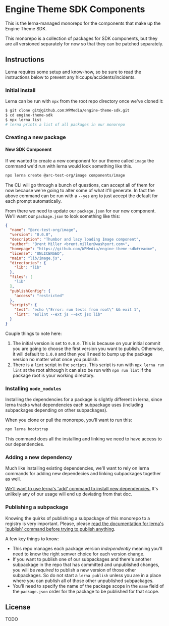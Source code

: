 # Engine Theme SDK Components

This is the lerna-managed monorepo for the components that make up the Engine Theme SDK.

This monorepo is a collection of packages for SDK components, but they are all versioned separately for now so that they can be patched separately.

## Instructions

Lerna requires some setup and know-how, so be sure to read the instructions below to prevent any hiccups/accidents/incidents.

### Initial install

Lerna can be run with `npx` from the root repo directory once we've cloned it:

```sh
$ git clone git@github.com:WPMedia/engine-theme-sdk.git
$ cd engine-theme-sdk
$ npx lerna list
# lerna prints a list of all packages in our monorepo
```

### Creating a new package

#### New SDK Component

If we wanted to create a new component for our theme called `image` the command we'd run with lerna would look something like this.

```sh
npx lerna create @arc-test-org/image components/image
```

The CLI will go through a bunch of questions, can accept all of them for now because we're going to alter some of what it'll generate. In fact the above command can be run with a `--yes` arg to just accept the default for each prompt automatically.

From there we need to update our `package.json` for our new component. We'll want our `package.json` to look something like this:

```json
{
  "name": "@arc-test-org/image",
  "version": "0.0.0",
  "description": "Thumbor and lazy loading Image component",
  "author": "Brent Miller <brent.miller@washport.com>",
  "homepage": "https://github.com/WPMedia/engine-theme-sdk#readme",
  "license": "UNLICENSED",
  "main": "lib/image.js",
  "directories": {
    "lib": "lib"
  },
  "files": [
    "lib"
  ],
  "publishConfig": {
    "access": "restricted"
  },
  "scripts": {
    "test": "echo \"Error: run tests from root\" && exit 1",
    "lint": "eslint --ext js --ext jsx lib"
  }
}
```

Couple things to note here:

1. The initial version is set to `0.0.0`. This is because on your initial commit you are going to choose the first version you want to publish. Otherwise, it will default to `1.0.0` and then you'll need to bump up the package version no matter what once you publish.
3. There is a `lint` script in the `scripts`. This script is run with `npx lerna run lint` at the root although it can also be run with `npm run lint` if the package root is your working directory.

### Installing `node_modules`

Installing the dependencies for a package is slightly different in lerna, since lerna tracks what dependencies each subpackage uses (including subpackages depending on other subpackages).

When you clone or pull the monorepo, you'll want to run this:

```sh
npx lerna bootstrap
```

This command does all the installing and linking we need to have access to our dependencies.

### Adding a new dependency

Much like installing existing dependencies, we'll want to rely on lerna commands for adding new dependecies and linking subpackages together as well.

[We'll want to use lerna's 'add' command to install new dependencies.](https://github.com/lerna/lerna/tree/master/commands/add#readme) It's unlikely any of our usage will end up deviating from that doc.

### Publishing a subpackage

Knowing the quirks of publishing a subpackage of this monorepo to a registry is very important. Please, please [read the documentation for lerna's 'publish' command before trying to publish anything](https://github.com/lerna/lerna/tree/master/commands/publish#readme).

A few key things to know:

* This repo manages each package version _independently_ meaning you'll need to know the right semver choice for each version change.
* If you want to publish one of our subpackages and there's another subpackage in the repo that has committed and unpublished changes, you will be _required_ to publish a new version of those other subpackages. So do not start a `lerna publish` unless you are in a place where you can publish all of those other unpublished subpackages.
* You'll need to specify the name of the package scope in the `name` field of the `package.json` order for the package to be published for that scope.

## License

TODO
